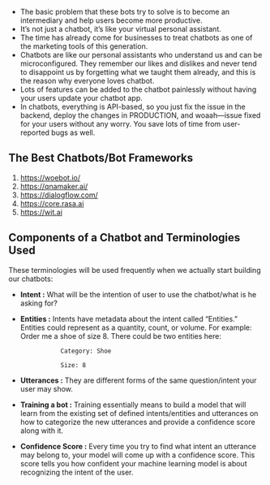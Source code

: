 * The basic problem that these bots try to solve is to become an intermediary and help users become more productive.
* It’s not just a chatbot, it’s like your virtual personal assistant.
* The time has already come for businesses to treat chatbots as one of the marketing tools of this generation.
* Chatbots are like our personal assistants who understand us and can be microconfigured. They remember our likes and dislikes and never tend to disappoint us by forgetting what we taught them already, and this is the reason why everyone loves chatbot.
* Lots of features can be added to the chatbot painlessly without having your users update your chatbot app.
* In chatbots, everything is API-based, so you just fix the issue in the backend, deploy the changes in PRODUCTION, and woaah—issue fixed for your users without any worry. You save lots of time from user-reported bugs as well.

## The Best Chatbots/Bot Frameworks
1. https://woebot.io/
2. https://qnamaker.ai/
3. https://dialogflow.com/
4. https://core.rasa.ai
5. https://wit.ai

## Components of a Chatbot and Terminologies Used

These terminologies will be used frequently when we actually start building our chatbots:
* **Intent :** What will be the intention of user to use the chatbot/what is he asking for?
* **Entities :** Intents have metadata about the intent called “Entities.” Entities could represent as a quantity, count, or volume. For example: Order me a shoe of size 8. There could be two entities here:
                 
                 Category: Shoe
                 
                 Size: 8
* **Utterances :**    They are different forms of the same question/intent your user may show.
* **Training a bot :**   Training essentially means to build a model that will learn from the existing set of defined intents/entities and utterances on how to categorize the new utterances and provide a confidence score along with it.
* **Confidence Score :**  Every time you try to find what intent an utterance may belong to, your model will come up with a confidence score. This score tells you how confident your machine learning model is about recognizing the intent of the user.

